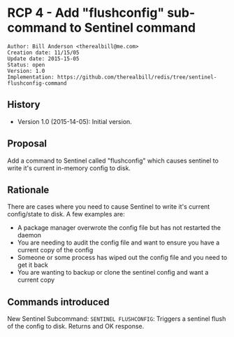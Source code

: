 RCP 4 - Add "flushconfig" sub-command to Sentinel command
===

```
Author: Bill Anderson <therealbill@me.com>
Creation date: 11/15/05  
Update date: 2015-15-05 
Status: open
Version: 1.0
Implementation: https://github.com/therealbill/redis/tree/sentinel-flushconfig-command
```

History
---

* Version 1.0 (2015-14-05): Initial version.


Proposal 
---
Add a command to Sentinel called "flushconfig" which causes sentinel to write
it's current in-memory config to disk.


Rationale
---

There are cases where you need to cause Sentinel to write it's current config/state to disk. A few examples are:
  * A package manager overwrote the config file but has not restarted the daemon
  * You are needing to audit the config file and want to ensure you have a current copy of the config
  * Someone or some process has wiped out the config file and you need to get it back
  * You are wanting to backup or clone the sentinel config and want a current copy


Commands introduced
---

New Sentinel Subcommand: 
`SENTINEL FLUSHCONFIG`: Triggers a sentinel flush of the config to disk. Returns and OK response.


